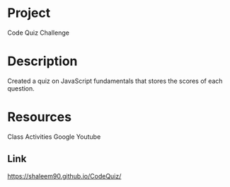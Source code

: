 # Project

Code Quiz Challenge

# Description

Created a quiz on JavaScript fundamentals that stores the scores of each question.

# Resources

Class Activities
Google 
Youtube

## Link
https://shaleem90.github.io/CodeQuiz/




